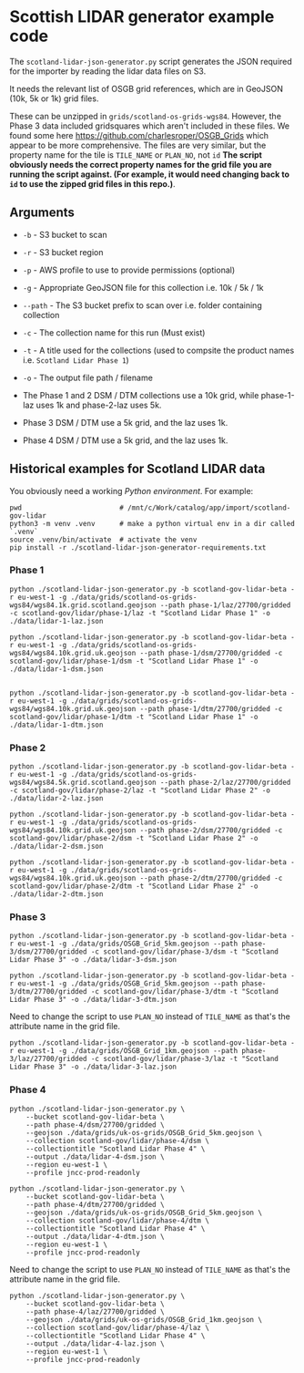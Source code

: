 # Scottish LIDAR generator example code

The `scotland-lidar-json-generator.py` script generates the JSON required for the importer by reading the lidar data files on S3.

It needs the relevant list of OSGB grid references, which are in GeoJSON (10k, 5k or 1k) grid files.

These can be unzipped in `grids/scotland-os-grids-wgs84`. However, the Phase 3 data included gridsquares which aren't included in these files. We found some here <https://github.com/charlesroper/OSGB_Grids> which appear to be more comprehensive. The files are very similar, but the property name for the tile is `TILE_NAME` or `PLAN_NO`, not `id` **The script obviously needs the correct property names for the grid file you are running the script against. (For example, it would need changing back to `id` to use the zipped grid files in this repo.)**.

## Arguments

- `-b` - S3 bucket to scan
- `-r` - S3 bucket region
- `-p` - AWS profile to use to provide permissions (optional)
- `-g` - Appropriate GeoJSON file for this collection i.e. 10k / 5k / 1k
- `--path` - The S3 bucket prefix to scan over i.e. folder containing collection
- `-c` - The collection name for this run (Must exist)
- `-t` - A title used for the collections (used to compsite the product names i.e. `Scotland Lidar Phase 1`)
- `-o` - The output file path / filename

- The Phase 1 and 2 DSM / DTM collections use a 10k grid, while phase-1-laz uses 1k and phase-2-laz uses 5k.
- Phase 3 DSM / DTM use a 5k grid, and the laz uses 1k.
- Phase 4 DSM / DTM use a 5k grid, and the laz uses 1k.

## Historical examples for Scotland LIDAR data

You obviously need a working *Python environment*. For example:

    pwd                        # /mnt/c/Work/catalog/app/import/scotland-gov-lidar
    python3 -m venv .venv      # make a python virtual env in a dir called `.venv`
    source .venv/bin/activate  # activate the venv
    pip install -r ./scotland-lidar-json-generator-requirements.txt

### Phase 1

    python ./scotland-lidar-json-generator.py -b scotland-gov-lidar-beta -r eu-west-1 -g ./data/grids/scotland-os-grids-wgs84/wgs84.1k.grid.scotland.geojson --path phase-1/laz/27700/gridded -c scotland-gov/lidar/phase-1/laz -t "Scotland Lidar Phase 1" -o ./data/lidar-1-laz.json

    python ./scotland-lidar-json-generator.py -b scotland-gov-lidar-beta -r eu-west-1 -g ./data/grids/scotland-os-grids-wgs84/wgs84.10k.grid.uk.geojson --path phase-1/dsm/27700/gridded -c scotland-gov/lidar/phase-1/dsm -t "Scotland Lidar Phase 1" -o ./data/lidar-1-dsm.json


    python ./scotland-lidar-json-generator.py -b scotland-gov-lidar-beta -r eu-west-1 -g ./data/grids/scotland-os-grids-wgs84/wgs84.10k.grid.uk.geojson --path phase-1/dtm/27700/gridded -c scotland-gov/lidar/phase-1/dtm -t "Scotland Lidar Phase 1" -o ./data/lidar-1-dtm.json

### Phase 2

    python ./scotland-lidar-json-generator.py -b scotland-gov-lidar-beta -r eu-west-1 -g ./data/grids/scotland-os-grids-wgs84/wgs84.5k.grid.scotland.geojson --path phase-2/laz/27700/gridded -c scotland-gov/lidar/phase-2/laz -t "Scotland Lidar Phase 2" -o ./data/lidar-2-laz.json

    python ./scotland-lidar-json-generator.py -b scotland-gov-lidar-beta -r eu-west-1 -g ./data/grids/scotland-os-grids-wgs84/wgs84.10k.grid.uk.geojson --path phase-2/dsm/27700/gridded -c scotland-gov/lidar/phase-2/dsm -t "Scotland Lidar Phase 2" -o ./data/lidar-2-dsm.json

    python ./scotland-lidar-json-generator.py -b scotland-gov-lidar-beta -r eu-west-1 -g ./data/grids/scotland-os-grids-wgs84/wgs84.10k.grid.uk.geojson --path phase-2/dtm/27700/gridded -c scotland-gov/lidar/phase-2/dtm -t "Scotland Lidar Phase 2" -o ./data/lidar-2-dtm.json

### Phase 3

    python ./scotland-lidar-json-generator.py -b scotland-gov-lidar-beta -r eu-west-1 -g ./data/grids/OSGB_Grid_5km.geojson --path phase-3/dsm/27700/gridded -c scotland-gov/lidar/phase-3/dsm -t "Scotland Lidar Phase 3" -o ./data/lidar-3-dsm.json

    python ./scotland-lidar-json-generator.py -b scotland-gov-lidar-beta -r eu-west-1 -g ./data/grids/OSGB_Grid_5km.geojson --path phase-3/dtm/27700/gridded -c scotland-gov/lidar/phase-3/dtm -t "Scotland Lidar Phase 3" -o ./data/lidar-3-dtm.json

Need to change the script to use `PLAN_NO` instead of `TILE_NAME` as that's the attribute name in the grid file.

    python ./scotland-lidar-json-generator.py -b scotland-gov-lidar-beta -r eu-west-1 -g ./data/grids/OSGB_Grid_1km.geojson --path phase-3/laz/27700/gridded -c scotland-gov/lidar/phase-3/laz -t "Scotland Lidar Phase 3" -o ./data/lidar-3-laz.json

### Phase 4

    python ./scotland-lidar-json-generator.py \
        --bucket scotland-gov-lidar-beta \
        --path phase-4/dsm/27700/gridded \
        --geojson ./data/grids/uk-os-grids/OSGB_Grid_5km.geojson \
        --collection scotland-gov/lidar/phase-4/dsm \
        --collectiontitle "Scotland Lidar Phase 4" \
        --output ./data/lidar-4-dsm.json \
        --region eu-west-1 \
        --profile jncc-prod-readonly

    python ./scotland-lidar-json-generator.py \
        --bucket scotland-gov-lidar-beta \
        --path phase-4/dtm/27700/gridded \
        --geojson ./data/grids/uk-os-grids/OSGB_Grid_5km.geojson \
        --collection scotland-gov/lidar/phase-4/dtm \
        --collectiontitle "Scotland Lidar Phase 4" \
        --output ./data/lidar-4-dtm.json \
        --region eu-west-1 \
        --profile jncc-prod-readonly

Need to change the script to use `PLAN_NO` instead of `TILE_NAME` as that's the attribute name in the grid file.

    python ./scotland-lidar-json-generator.py \
        --bucket scotland-gov-lidar-beta \
        --path phase-4/laz/27700/gridded \
        --geojson ./data/grids/uk-os-grids/OSGB_Grid_1km.geojson \
        --collection scotland-gov/lidar/phase-4/laz \
        --collectiontitle "Scotland Lidar Phase 4" \
        --output ./data/lidar-4-laz.json \
        --region eu-west-1 \
        --profile jncc-prod-readonly
